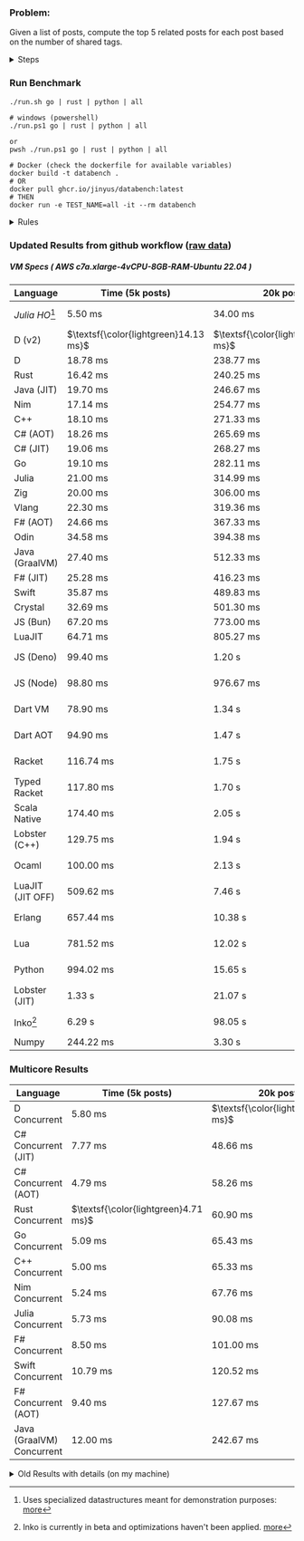 ### Problem:

Given a list of posts, compute the top 5 related posts for each post based on the number of shared tags.

<details>
<summary> Steps </summary>

-   Read the posts JSON file.
-   Iterate over the posts and populate a map containing: `tag -> List<int>`, with the int representing the post index of each post with that tag.
-   Iterate over the posts and for each post:
    -   Create a map: `PostIndex -> int` to track the number of shared tags
    -   For each tag, Iterate over the posts that have that tag
    -   For each post, increment the shared tag count in the map.
-   Sort the related posts by the number of shared tags.
-   Write the top 5 related posts for each post to a new JSON file.
</details>

### Run Benchmark

```
./run.sh go | rust | python | all

# windows (powershell)
./run.ps1 go | rust | python | all

or
pwsh ./run.ps1 go | rust | python | all

# Docker (check the dockerfile for available variables)
docker build -t databench .
# OR
docker pull ghcr.io/jinyus/databench:latest
# THEN
docker run -e TEST_NAME=all -it --rm databench
```

<details>
<summary> Rules </summary>

<h3>No:</h3>

-   FFI (including assembly inlining)
-   Unsafe code blocks
-   Custom benchmarking
-   Disabling runtime checks (bounds etc)
-   Specific hardware targeting
-   SIMD for single threaded solutions
-   Hardcoding number of posts
-   Lazy evaluation (Unless results are computed at runtime and timed)
-   Computation Caching

<h3>Must:</h3>

-   Support up to 100,000 posts
-   Support UTF8 strings
-   Parse json at runtime
-   Support up to 100 tags
-   Represent tags as strings
-   Be production ready
-   Use less than 8GB of memory
</details>

### Updated Results from github workflow ([raw data](https://github.com/jinyus/related_post_gen/blob/main/raw_results.md))

##### VM Specs ( AWS c7a.xlarge-4vCPU-8GB-RAM-Ubuntu 22.04 )

| Language         | Time (5k posts)                       | 20k posts                              | 60k posts                           | Total     |
| ---------------- | ------------------------------------- | -------------------------------------- | ----------------------------------- | --------- |
| _Julia HO_[^1]   | 5.50 ms                               | 34.00 ms                               | 94.00 ms                            | 133.50 ms |
| D (v2)           | $\textsf{\color{lightgreen}14.13 ms}$ | $\textsf{\color{lightgreen}167.40 ms}$ | $\textsf{\color{lightgreen}1.36 s}$ | 1.54 s    |
| D                | 18.78 ms                              | 238.77 ms                              | 2.04 s                              | 2.29 s    |
| Rust             | 16.42 ms                              | 240.25 ms                              | 2.05 s                              | 2.31 s    |
| Java (JIT)       | 19.70 ms                              | 246.67 ms                              | 2.14 s                              | 2.40 s    |
| Nim              | 17.14 ms                              | 254.77 ms                              | 2.27 s                              | 2.54 s    |
| C++              | 18.10 ms                              | 271.33 ms                              | 2.26 s                              | 2.55 s    |
| C# (AOT)         | 18.26 ms                              | 265.69 ms                              | 2.34 s                              | 2.62 s    |
| C# (JIT)         | 19.06 ms                              | 268.27 ms                              | 2.33 s                              | 2.62 s    |
| Go               | 19.10 ms                              | 282.11 ms                              | 2.48 s                              | 2.78 s    |
| Julia            | 21.00 ms                              | 314.99 ms                              | 2.64 s                              | 2.98 s    |
| Zig              | 20.00 ms                              | 306.00 ms                              | 2.72 s                              | 3.04 s    |
| Vlang            | 22.30 ms                              | 319.36 ms                              | 2.73 s                              | 3.07 s    |
| F# (AOT)         | 24.66 ms                              | 367.33 ms                              | 3.23 s                              | 3.62 s    |
| Odin             | 34.58 ms                              | 394.38 ms                              | 3.46 s                              | 3.89 s    |
| Java (GraalVM)   | 27.40 ms                              | 512.33 ms                              | 3.61 s                              | 4.15 s    |
| F# (JIT)         | 25.28 ms                              | 416.23 ms                              | 3.90 s                              | 4.34 s    |
| Swift            | 35.87 ms                              | 489.83 ms                              | 4.24 s                              | 4.76 s    |
| Crystal          | 32.69 ms                              | 501.30 ms                              | 4.31 s                              | 4.84 s    |
| JS (Bun)         | 67.20 ms                              | 773.00 ms                              | 6.58 s                              | 7.42 s    |
| LuaJIT           | 64.71 ms                              | 805.27 ms                              | 6.71 s                              | 7.58 s    |
| JS (Deno)        | 99.40 ms                              | 1.20 s                                 | 12.90 s                             | 14.19 s   |
| JS (Node)        | 98.80 ms                              | 976.67 ms                              | 13.53 s                             | 14.60 s   |
| Dart VM          | 78.90 ms                              | 1.34 s                                 | 13.19 s                             | 14.61 s   |
| Dart AOT         | 94.90 ms                              | 1.47 s                                 | 13.08 s                             | 14.64 s   |
| Racket           | 116.74 ms                             | 1.75 s                                 | 14.29 s                             | 16.16 s   |
| Typed Racket     | 117.80 ms                             | 1.70 s                                 | 14.59 s                             | 16.41 s   |
| Scala Native     | 174.40 ms                             | 2.05 s                                 | 16.83 s                             | 19.05 s   |
| Lobster (C++)    | 129.75 ms                             | 1.94 s                                 | 18.22 s                             | 20.29 s   |
| Ocaml            | 100.00 ms                             | 2.13 s                                 | 22.17 s                             | 24.40 s   |
| LuaJIT (JIT OFF) | 509.62 ms                             | 7.46 s                                 | 71.52 s                             | 79.49 s   |
| Erlang           | 657.44 ms                             | 10.38 s                                | 98.77 s                             | 109.81 s  |
| Lua              | 781.52 ms                             | 12.02 s                                | 107.77 s                            | 120.56 s  |
| Python           | 994.02 ms                             | 15.65 s                                | 144.65 s                            | 161.30 s  |
| Lobster (JIT)    | 1.33 s                                | 21.07 s                                | 188.09 s                            | 210.49 s  |
| Inko[^2]         | 6.29 s                                | 98.05 s                                | 875.39 s                            | 979.73 s  |
| Numpy            | 244.22 ms                             | 3.30 s                                 | OOM                                 | N/A       |

### Multicore Results

| Language                  | Time (5k posts)                      | 20k posts                             | 60k posts                              | Total     |
| ------------------------- | ------------------------------------ | ------------------------------------- | -------------------------------------- | --------- |
| D Concurrent              | 5.80 ms                              | $\textsf{\color{lightgreen}46.68 ms}$ | $\textsf{\color{lightgreen}327.63 ms}$ | 380.11 ms |
| C# Concurrent (JIT)       | 7.77 ms                              | 48.66 ms                              | 388.92 ms                              | 445.35 ms |
| C# Concurrent (AOT)       | 4.79 ms                              | 58.26 ms                              | 470.70 ms                              | 533.74 ms |
| Rust Concurrent           | $\textsf{\color{lightgreen}4.71 ms}$ | 60.90 ms                              | 491.75 ms                              | 557.36 ms |
| Go Concurrent             | 5.09 ms                              | 65.43 ms                              | 538.66 ms                              | 609.19 ms |
| C++ Concurrent            | 5.00 ms                              | 65.33 ms                              | 553.00 ms                              | 623.33 ms |
| Nim Concurrent            | 5.24 ms                              | 67.76 ms                              | 568.13 ms                              | 641.13 ms |
| Julia Concurrent          | 5.73 ms                              | 90.08 ms                              | 653.98 ms                              | 749.79 ms |
| F# Concurrent             | 8.50 ms                              | 101.00 ms                             | 843.33 ms                              | 952.83 ms |
| Swift Concurrent          | 10.79 ms                             | 120.52 ms                             | 993.95 ms                              | 1.13 s    |
| F# Concurrent (AOT)       | 9.40 ms                              | 127.67 ms                             | 1.13 s                                 | 1.26 s    |
| Java (GraalVM) Concurrent | 12.00 ms                             | 242.67 ms                             | 1.50 s                                 | 1.75 s    |

<details>
<summary> Old Results with details (on my machine) </summary>

| Language   | Processing Time | Total (+ I/O) | Details                                                                                                                                                                                                                                                                                         |
| ---------- | --------------- | ------------- | ----------------------------------------------------------------------------------------------------------------------------------------------------------------------------------------------------------------------------------------------------------------------------------------------- |
| Rust       | -               | 4.5s          | Initial                                                                                                                                                                                                                                                                                         |
| Rust v2    | -               | 2.60s         | Replace std HashMap with fxHashMap by [phazer99](https://www.reddit.com/r/rust/comments/16plgok/comment/k1rtr4x/?utm_source=share&utm_medium=web2x&context=3)                                                                                                                                   |
| Rust v3    | -               | 1.28s         | Preallocate and reuse map and unstable sort by [vdrmn](https://www.reddit.com/r/rust/comments/16plgok/comment/k1rzo7g/?utm_source=share&utm_medium=web2x&context=3) and [Darksonn](https://www.reddit.com/r/rust/comments/16plgok/comment/k1rzwdx/?utm_source=share&utm_medium=web2x&context=3) |
| Rust v4    | -               | 0.13s         | Use Post index as key instead of Pointer and Binary Heap by [RB5009](https://www.reddit.com/r/rust/comments/16plgok/comment/k1s5ea0/?utm_source=share&utm_medium=web2x&context=3)                                                                                                               |
| Rust v5    | 38ms            | 52ms          | Rm hashing from loop and use vec[count] instead of map[index]count by RB5009                                                                                                                                                                                                                    |
| Rust v6    | 23ms            | 36ms          | Optimized Binary Heap Ops by [scottlamb](https://github.com/jinyus/related_post_gen/pull/12)                                                                                                                                                                                                    |
| Rust Rayon | 9ms             | 22ms          | Parallelize by [masmullin2000](https://github.com/jinyus/related_post_gen/pull/4)                                                                                                                                                                                                               |
| Rust Rayon | 8ms             | 22ms          | Remove comparison out of hot loop                                                                                                                                                                                                                                                               |
| ⠀          | ⠀               | ⠀             | ⠀                                                                                                                                                                                                                                                                                               |
| Go         | -               | 1.5s          | Initial                                                                                                                                                                                                                                                                                         |
| Go v2      | -               | 80ms          | Add rust optimizations                                                                                                                                                                                                                                                                          |
| Go v3      | 56ms            | 70ms          | Use goccy/go-json                                                                                                                                                                                                                                                                               |
| Go v3      | 34ms            | 55ms          | Use generic binaryheap by [DrBlury](https://github.com/jinyus/related_post_gen/pull/7)                                                                                                                                                                                                          |
| Go v4      | 26ms            | 50ms          | Replace binary heap with custom priority queue                                                                                                                                                                                                                                                  |
| Go v5      | 20ms            | 43ms          | Remove comparison out of hot loop                                                                                                                                                                                                                                                               |
| Go Con     | 10ms            | 33ms          | Go concurrency by [tirprox](https://github.com/jinyus/related_post_gen/pull/17) and [DrBlury](https://github.com/jinyus/related_post_gen/pull/8)                                                                                                                                                |
| Go Con v2  | 5ms             | 29ms          | Use arena, use waitgroup, rm binheap by [DrBlury](https://github.com/jinyus/related_post_gen/pull/20)                                                                                                                                                                                           |
| ⠀          | ⠀               | ⠀             | ⠀                                                                                                                                                                                                                                                                                               |
| Python     | -               | 7.81s         | Initial                                                                                                                                                                                                                                                                                         |
| Python v2  | 1.35s           | 1.53s         | Add rust optimizations by [dave-andersen](https://github.com/jinyus/related_post_gen/pull/10)                                                                                                                                                                                                   |
| Numpy      | 0.57s           | 0.85s         | Numpy implementation by [Copper280z](https://github.com/jinyus/related_post_gen/pull/11)                                                                                                                                                                                                        |
| ⠀          | ⠀               | ⠀             | ⠀                                                                                                                                                                                                                                                                                               |
| Crystal    | 50ms            | 96ms          | Inital w/ previous optimizations                                                                                                                                                                                                                                                                |
| Crystal v2 | 33ms            | 72ms          | Replace binary heap with custom priority queue                                                                                                                                                                                                                                                  |
| ⠀          | ⠀               | ⠀             | ⠀                                                                                                                                                                                                                                                                                               |
| Odin       | 110ms           | 397ms         | Ported from golang code                                                                                                                                                                                                                                                                         |
| Odin v2    | 104ms           | 404ms         | Remove comparison out of hot loop                                                                                                                                                                                                                                                               |
| ⠀          | ⠀               | ⠀             | ⠀                                                                                                                                                                                                                                                                                               |
| Dart VM    | 125ms           | 530ms         | Ported from golang code                                                                                                                                                                                                                                                                         |
| Dart bin   | 274ms           | 360ms         | Compiled executable                                                                                                                                                                                                                                                                             |
| ⠀          | ⠀               | ⠀             | ⠀                                                                                                                                                                                                                                                                                               |
| Vlang      | 339ms           | 560ms         | Ported from golang code                                                                                                                                                                                                                                                                         |
| ⠀          | ⠀               | ⠀             | ⠀                                                                                                                                                                                                                                                                                               |
| Zig        | 80ms            | 110ms         | Provided by [akhildevelops](https://github.com/jinyus/related_post_gen/pull/30)                                                                                                                                                                                                                 |

</details>

[^1]: Uses specialized datastructures meant for demonstration purposes: [more](https://github.com/LilithHafner/Jokes/tree/main/SuperDataStructures.jl)
[^2]: Inko is currently in beta and optimizations haven't been applied. [more](https://github.com/jinyus/related_post_gen/pull/440#issuecomment-1816583612)
